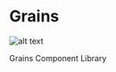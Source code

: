 # Grains

![alt text](https://repository-images.githubusercontent.com/422870703/a3399545-7330-4321-9646-25ba5939e656 "Grains Library")

Grains Component Library
